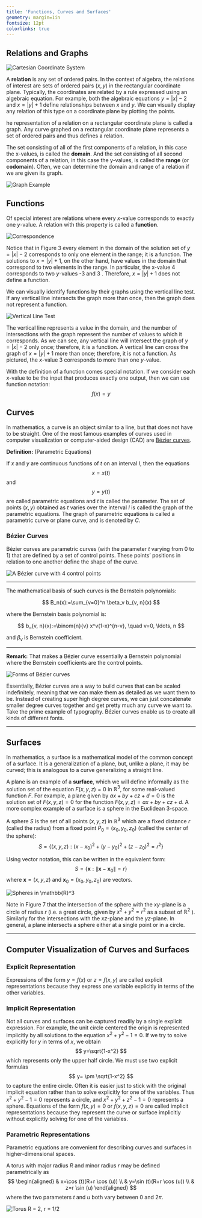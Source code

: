 ```yaml
---
title: 'Functions, Curves and Surfaces'
geometry: margin=1in
fontsize: 12pt
colorlinks: true
---
```


## Relations and Graphs

![Cartesian Coordinate System](imgs/coordinatesyst.png)

A **relation** is any set of ordered pairs. In the context of algebra, the relations of interest are sets of ordered pairs $(x, y)$ in the rectangular coordinate plane. Typically, the coordinates are related by a rule expressed using an algebraic equation. For example, both the algebraic equations $y=|x|-2$ and $x=|y|+1$ define relationships between $x$ and $y$. We can visually display any relation of this type on a coordinate plane by plotting the points.

he representation of a relation on a rectangular coordinate plane is called a graph. Any curve graphed on a rectangular coordinate plane represents a set of ordered pairs and thus defines a relation.

The set consisting of all of the first components of a relation, in this case the x-values, is called the **domain**. And the set consisting of all second components of a relation, in this case the y-values, is called the **range** (or **codomain**). Often, we can determine the domain and range of a relation if we are given its graph.

![Graph Example](imgs/graphmaths.png)

## Functions

Of special interest are relations where every $x$-value corresponds to exactly one $y$-value. A relation with this property is called a **function**.

![Correspondence](imgs/correspondance.png)

Notice that in Figure 3 every element in the domain of the solution set of $y=|x|-2$ corresponds to only one element in the range; it is a function. The solutions to $x=|y|+1$, on the other hand, have values in the domain that correspond to two elements in the range. In particular, the $\mathrm{x}$-value 4 corresponds to two $y$-values -3 and 3 . Therefore, $x=|y|+1$ does not define a function.

We can visually identify functions by their graphs using the vertical line test. If any vertical line intersects the graph more than once, then the graph does not represent a function.

![Vertical Line Test](imgs/verticallinetest.png)

The vertical line represents a value in the domain, and the number of intersections with the graph represent the number of values to which it corresponds. As we can see, any vertical line will intersect the graph of $y=|x|-2$ only once; therefore, it is a function. A vertical line can cross the graph of $x=|y|+1$ more than once; therefore, it is not a function. As pictured, the $x$-value 3 corresponds to more than one $y$-value.

With the definition of a function comes special notation. If we consider each $x$-value to be the input that produces exactly one output, then we can use function notation:
$$
f(x)=y
$$

## Curves

In mathematics, a curve is an object similar to a line, but that does not have to be straight. One of the most famous examples of curves used in computer visualization or computer-aided design (CAD) are [Bézier curves](#bézier-curves).

**Definition:** (Parametric Equations)

If $x$ and $y$ are continuous functions of $t$ on an interval $I$, then the equations
$$
x=x(t)
$$
and
$$
y=y(t)
$$
are called parametric equations and $t$ is called the parameter. The set of points $(x, y)$ obtained as $t$ varies over the interval $I$ is called the graph of the parametric equations. The graph of parametric equations is called a parametric curve or plane curve, and is denoted by $C$.

### Bézier Curves

Bézier curves are parametric curves (with the parameter $t$ varying from 0 to 1) that are defined by a set of control points. These points’ positions in relation to one another define the shape of the curve.

![A Bézier curve with 4 control points](imgs/uw7se4ld.png)

----

The mathematical basis of such curves is the Bernstein polynomials:

$$
B_n(x):=\sum_{v=0}^n \beta_v b_{v, n}(x)
$$

where the Bernstein basis polynomial is:

$$
b_{v, n}(x):=\binom{n}{v} x^v(1-x)^{n-v}, \quad v=0, \ldots, n
$$

and $\beta_v$ is Bernstein coefficient.

----

**Remark:** That makes a Bézier curve essentially a Bernstein polynomial where the Bernstein coefficients are the control points.

![Forms of Bézier curves](imgs/5grqpk8k.png)

Essentially, Bézier curves are a way to build curves that can be scaled indefinitely, meaning that we can make them as detailed as we want them to be. Instead of creating super high degree curves, we can just concatenate smaller degree curves together and get pretty much any curve we want to. Take the prime example of typography. Bézier curves enable us to create all kinds of different fonts.

----

## Surfaces

In mathematics, a surface is a mathematical model of the common concept of a surface. It is a generalization of a plane, but, unlike a plane, it may be curved; this is analogous to a curve generalizing a straight line.

A plane is an example of a **surface**, which we will define informally as the solution set of the equation $F(x, y, z)=0$ in $\mathbb{R}^3$, for some real-valued function $F$. For example, a plane given by $a x+b y+c z+d=0$ is the solution set of $F(x, y, z)=0$ for the function $F(x, y, z)=a x+b y+c z+d$. A more complex example of a surface is a sphere in the Euclidean 3-space.

A sphere $S$ is the set of all points $(x, y, z)$ in $\mathbb{R}^3$ which are a fixed distance $r$ (called the radius) from a fixed point $P_0=\left(x_0, y_0, z_0\right)$ (called the center of the sphere):
$$
S=\left\{(x, y, z):\left(x-x_0\right)^2+\left(y-y_0\right)^2+\left(z-z_0\right)^2=r^2\right\}
$$

Using vector notation, this can be written in the equivalent form:
$$
S=\left\{\mathbf{x}:\left\|\mathbf{x}-\mathbf{x}_0\right\|=r\right\}
$$
where $\mathbf{x}=(x, y, z)$ and $\mathbf{x}_0=\left(x_0, y_0, z_0\right)$ are vectors.

![Spheres in $\mathbb{R}^3$](imgs/sphere.jpg)

Note in Figure 7 that the intersection of the sphere with the $x y$-plane is a circle of radius $r$ (i.e. a great circle, given by $x^2+y^2=r^2$ as a subset of $\mathbb{R}^2$ ). Similarly for the intersections with the $x z$-plane and the $y z$-plane. In general, a plane intersects a sphere either at a single point or in a circle.

----

## Computer Visualization of Curves and Surfaces

### Explicit Representation

Expressions of the form $y=f(x)$ or $z=f(x, y)$ are called explicit representations because they express one variable explicitly in terms of the other variables.

### Implicit Representation

Not all curves and surfaces can be captured readily by a single explicit expression. For example, the unit circle centered the origin is represented implicitly by all solutions to the equation $x^2+y^2-1=0$. If we try to solve explicitly for $y$ in terms of $x$, we obtain
$$
y=\sqrt{1-x^2}
$$
which represents only the upper half circle. We must use two explicit formulas
$$
y= \pm \sqrt{1-x^2}
$$
to capture the entire circle.
Often it is easier just to stick with the original implicit equation rather than to solve explicitly for one of the variables. Thus $x^2+y^2-1=0$ represents a circle, and $x^2+y^2+z^2-1=0$ represents a sphere. Equations of the form $f(x, y)=0$ or $f(x, y, z)=0$ are called implicit representations because they represent the curve or surface implicitly without explicitly solving for one of the variables.

### Parametric Representations

Parametric equations are convenient for describing curves and surfaces in higher-dimensional spaces.

A torus with major radius $R$ and minor radius $r$ may be defined parametrically as
$$
\begin{aligned}
& x=\cos (t)(R+r \cos (u)) \\
& y=\sin (t)(R+r \cos (u)) \\
& z=r \sin (u)
\end{aligned}
$$
where the two parameters $t$ and $u$ both vary between 0 and $2 \pi$.

![Torus $R = 2, r = 1/2$](./imgs/Torus.png  )